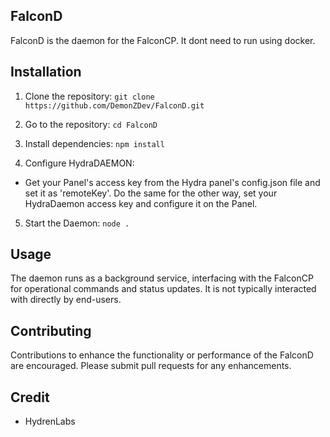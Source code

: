 ## FalconD
FalconD is the daemon for the FalconCP. It dont need to run using docker.

## Installation
1. Clone the repository:
`git clone https://github.com/DemonZDev/FalconD.git`

2. Go to the repository:
`cd FalconD`

3. Install dependencies:
`npm install`

4. Configure HydraDAEMON:
- Get your Panel's access key from the Hydra panel's config.json file and set it as 'remoteKey'. Do the same for the other way, set your HydraDaemon access key and configure it on the Panel.

5. Start the Daemon:
`node .`

## Usage
The daemon runs as a background service, interfacing with the FalconCP for operational commands and status updates. It is not typically interacted with directly by end-users.

## Contributing
Contributions to enhance the functionality or performance of the FalconD are encouraged. Please submit pull requests for any enhancements.

## Credit
- HydrenLabs
